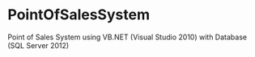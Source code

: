 # PointOfSalesSystem
Point of Sales System using VB.NET (Visual Studio 2010) with Database (SQL Server 2012)
